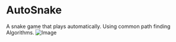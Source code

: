 # AutoSnake
A snake game that plays automatically. Using common path finding Algorithms.
![Image](https://raw.githubusercontent.com/minhaz1217/AutoSnake/master/resources/head.png)
